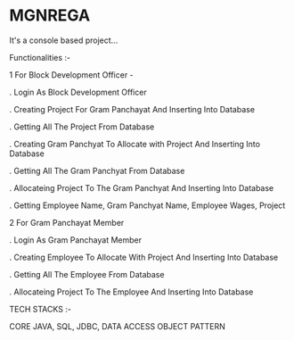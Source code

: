 # MGNREGA
It's a console based project...

Functionalities :-

1 For Block Development Officer -

. Login As Block Development Officer

. Creating Project For Gram Panchayat And Inserting Into Database

. Getting All The Project From Database

. Creating Gram Panchyat To Allocate with Project And Inserting Into Database

. Getting All The Gram Panchyat From Database

. Allocateing Project To The Gram Panchyat And Inserting Into Database

. Getting Employee Name, Gram Panchyat Name, Employee Wages, Project




2 For Gram Panchayat Member

. Login As Gram Panchayat Member

. Creating Employee To Allocate With Project And Inserting Into Database

. Getting All The Employee From Database

. Allocateing Project To The Employee And Inserting Into Database




TECH STACKS  :- 

CORE JAVA, SQL, JDBC, DATA ACCESS OBJECT PATTERN
